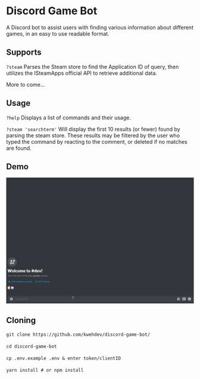 # Discord Game Bot

A Discord bot to assist users with finding various information about different games, in an easy to use readable format.

## Supports

`?steam` Parses the Steam store to find the Application ID of query, then utilizes the ISteamApps official API to retrieve additional data.

More to come...

## Usage

`?help` Displays a list of commands and their usage.

`?steam 'searchterm'` Will display the first 10 results (or fewer) found by parsing the steam store. These results may be filtered by the user who typed the command by reacting to the comment, or deleted if no matches are found.

## Demo

![GIF Demonstration](/Demo.gif)

## Cloning

    git clone https://github.com/kwehdev/discord-game-bot/

    cd discord-game-bot

    cp .env.example .env & enter token/clientID

    yarn install # or npm install
